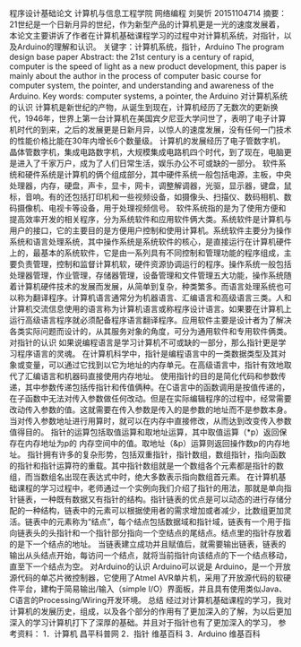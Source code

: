 程序设计基础论文
计算机与信息工程学院 网络编程 刘昊忻 20151104714
摘要： 21世纪是一个日新月异的世纪，作为新型产品的计算机更是一光的速度发展着，本论文主要讲诉了作者在计算机基础课程学习的过程中对计算机系统，对指针，以及Arduino的理解和认识。 
关键字：计算机系统，指针，Arduino
The program design base paper 
Abstract: the 21st century is a century of rapid, computer is the speed of light as a new product development, this paper is mainly about the author in the process of computer basic course for computer system, the pointer, and understanding and awareness of the Arduino.
Key words: computer systems, a pointer, the Arduino
对计算机系统的认识 计算机是新世纪的产物，从诞生到现在，计算机经历了无数次的更新换代，1946年，世界上第一台计算机在美国宾夕尼亚大学问世了，表明了电子计算机时代的到来，之后的发展更是日新月异，以惊人的速度发展，没有任何一门技术的性能价格比能在30年内增长6个数量级。 计算机的发展经历了电子管数字机，晶体管数字机，集成电路数字机，大规模集成电路机四个时代，到了现在，电脑更是进入了千家万户，成为了人们日常生活，娱乐办公不可或缺的一部分。 软件系统和硬件系统是计算机的俩个组成部分，其中硬件系统一般包括电源，主板，中央处理器，内存，硬盘，声卡，显卡，网卡，调整解调器，光驱，显示器，键盘，鼠标，音响。有的还包括打印机和一些视频设备，如摄像头、扫描仪、数码相机、数码摄像机、电视卡等设备，用于处理视频信号。 软件系统指的是为了使用方便和提高效率开发的相关程序，分为系统软件和应用软件俩大类。系统软件是计算机与用户的接口，它的主要目的是方便用户控制和使用计算机。系统软件主要分为操作系统和语言处理系统，其中操作系统是系统软件的核心，是直接运行在计算机硬件上的，最基本的系统软件，它是由一系列具有不同控制和管理功能的程序组成，主要负责管理，控制和监督计算机软，硬件资源协调运行的程序。操作系统一般包括处理器管理，作业管理，存储器管理，设备管理和文件管理五大功能，操作系统随着计算机硬件技术的发展而发展，从简单到复杂，种类繁多。而语言处理系统也可以称为翻译程序。计算机语言通常分为机器语言、汇编语言和高级语言三类。人和计算机交流信息使用的语言称为计算机语言或称程序设计语言。如果要在计算机上运行高级语言程序就必须配备程序语言翻译程序。应用软件主要是设计者为了解决各类实际问题而设计的，从其服务对象的角度，可分为通用软件和专用软件俩类。
对指针的认识 如果说编程语言是学习计算机不可或缺的一部分，那么指针更是学习程序语言的灵魂。 在计算机科学中，指针是编程语言中的一类数据类型及其对象或变量，可以通过它找到以它为地址的内存单元。在高级语言中，指针有效地取代了汇编语言和机器码直接使用内存地址。 使用指针的目的是简化代码和参数传递，其中参数传递包括传指针和传值俩种。在C语言中的函数调用是按值传递的，在子函数中无法对传入参数做任何改动。但是在实际编辑程序的过程中，经常需要改动传入参数的值。这就需要在传入参数是传入的是参数的地址而不是参数本身。当对传入参数地址进行用算时，就可以在内存中直接修改，从而达到改变传入参数值得目的。 指针的运算包括取值运算和取地址运算，其中取值运算（*p）返回保存在内存地址为p的 内存空间中的值。取地址（&p）运算则返回操作数p的内存地址。 指针拥有许多的复杂形势，包括双重指针，指针数组，数组指针，指向函数的指针和指针运算符的重载。其中指针数组就是一个数组各个元素都是指针的数组，而当数组名出现在表达式中时，绝大多数表示指向数组首元素。 在计算机基础课程的学习过程中，老师通过一个实例向我们介绍了指针的用法，那就是单向指针链表，一种既有数据又有指针的结构。指针链表的优点是可以动态的进行存储分配的一种结构，链表中的元素可以根据使用者的需求增加或者减少，比数组更加灵活。链表中的元素称为“结点”，每个结点包括数据域和指针域，链表有一个用于指向链表头的头指针和一个指针部分指向一个空结点的尾结点。结点里的指针存放着的是下一个结点的地址。 当链表建立成功并且赋值后，就需要输出链表，链表的输出从头结点开始，每访问一个结点，就将当前指针向该结点的下一个结点移动，直至下一个结点为空。
对Arduino的认识 
Arduino可以说是
Arduino，是一个开放源代码的单芯片微控制器，它使用了Atmel AVR单片机，采用了开放源代码的软硬件平台，建构于简易输出/输入（simple I/O）界面板，并且具有使用类似Java、C语言的Processing/Wiring开发环境。
总结
经过对计算机基础课程的学习，我对计算机的发展历史，组成，以及各个部分的作用有了更加深入的了解，为以后更加深入的学习计算机打下了深厚的基础。并且对于指针也有了更加深入的学习，
参考资料： 1．计算机 昌平科普网 2．指针 维基百科 3．Arduino 维基百科
